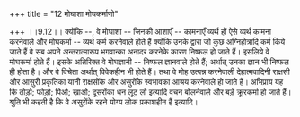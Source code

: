 +++
title = "12 मोघाशा मोघकर्माणो"

+++
।।9.12।। क्योंकि --, वे मोघाशा -- जिनकी आशाएँ -- कामनाएँ व्यर्थ हों ऐसे
व्यर्थ कामना करनेवाले और मोघकर्मा -- व्यर्थ कर्म करनेवाले होते हैं
क्योंकि उनके द्वारा जो कुछ अग्निहोत्रादि कर्म किये जाते हैं वे सब अपने
अन्तरात्मारूप भगवान्का अनादर करनेके कारण निष्फल हो जाते हैं। इसलिये वे
मोघकर्मा होते हैं। इसके अतिरिक्त वे मोघज्ञानी -- निष्फल ज्ञानवाले होते
हैं; अर्थात् उनका ज्ञान भी निष्फल ही होता है। और वे विचेता अर्थात्
विवेकहीन भी होते हैं। तथा वे मोह उत्पन्न करनेवाली देहात्मवादिनी राक्षसी
और आसुरी प्रकृतिका यानी राक्षसोंके और असुरोंके स्वभावका आश्रय करनेवाले
हो जाते हैं। अभिप्राय यह कि तोड़ो; फोड़ो; पिओ; खाओ; दूसरोंका धन लूट लो
इत्यादि वचन बोलनेवाले और बड़े क्रूरकर्मा हो जाते हैं। श्रुति भी कहती है
कि वे असुरोंके रहने योग्य लोक प्रकाशहीन हैं इत्यादि।
